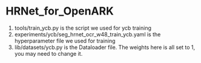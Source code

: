 # HRNet_for_OpenARK

1. tools/train_ycb.py is the script we used for ycb training
2. experiments/ycb/seg_hrnet_ocr_w48_train_ycb.yaml is the hyperparameter file we used for training
3. lib/datasets/ycb.py is the Dataloader file. The weights here is all set to 1, you may need to change it.
